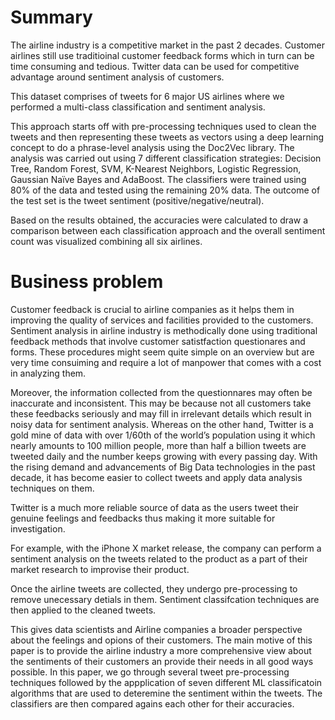 # Summary

The airline industry is a competitive market in the past 2 decades. Customer airlines still use traditioinal customer feedback forms which in turn can be time consuming and tedious. Twitter data can be used for competitive advantage around sentiment analysis of customers. 

This dataset comprises of tweets for 6 major US airlines where we performed a multi-class classification and sentiment analysis. 

This approach starts off with pre-processing techniques used to clean the tweets and then representing these tweets as vectors using a deep learning concept to do a phrase-level analysis using the Doc2Vec library. The analysis was carried out using 7 different classification strategies: Decision Tree, Random Forest, SVM, K-Nearest Neighbors, Logistic Regression, Gaussian Naïve Bayes and AdaBoost. The classifiers were trained using 80% of the data and tested using the remaining 20% data. The outcome of the test set is the tweet sentiment (positive/negative/neutral).

Based  on the results obtained, the accuracies were calculated to draw a comparison between each classification approach and the overall sentiment count was visualized combining all six airlines.

# Business problem 

Customer feedback is crucial to airline companies as it helps them in improving the quality of services and facilities provided to the customers. Sentiment analysis in airline industry is methodically done using traditional feedback methods that involve customer satistfaction questionares and forms. These procedures might seem quite simple on an overview but are very time consuiming and require a lot of manpower that comes with a cost in analyzing them. 

Moreover, the information collected from the questionnares may often be inaccurate and inconsistent.
This may be because not all customers take these feedbacks seriously and may fill in irrelevant details which result in noisy data for sentiment analysis. Whereas on the other hand, Twitter is a gold mine of data with over 1/60th of the world’s population using it which nearly amounts to 100 million people, more than half a billion tweets are tweeted daily and the number keeps growing with every passing day. With the rising demand and advancements of Big Data technologies in the past decade, it has become easier to collect tweets and apply data analysis techniques on them. 

Twitter is a much more reliable source of data as the users tweet their genuine feelings and feedbacks thus making it more suitable for investigation. 

For example, with the iPhone X market release, the company can perform a sentiment analysis on the tweets related to the product as a part of their market research to improvise their product. 

Once the airline tweets are collected, they undergo pre-processing to remove unecessary detials in them. Sentiment classifcation techniques are then applied to the cleaned tweets.

This gives data scientists and Airline companies a broader perspective about the feelings and opions of their customers. The main motive of this paper is to provide the airline industry a more comprehensive view about the sentiments of their customers an provide their needs in all good ways possible. In this paper, we go through several tweet pre-processing techniques followed by the appplication of seven different ML classificatoin algorithms that are used to deteremine the sentiment within the tweets. The classifiers are then compared agains each other for their accuracies. 
